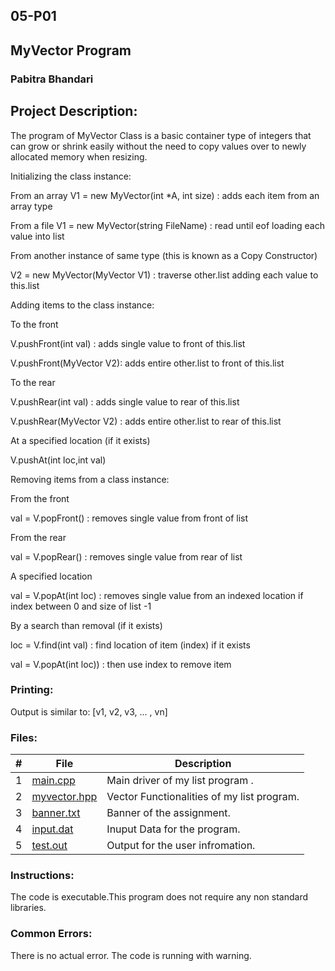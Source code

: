 ## 05-P01
## MyVector Program

### Pabitra Bhandari

## Project Description:
The program of MyVector Class is a basic container type of integers that can grow or shrink easily without the need to copy values over to newly allocated memory when resizing.

Initializing the class instance:

From an array
V1 = new MyVector(int *A, int size) : adds each item from an array type

From a file
V1 = new MyVector(string FileName) : read until eof loading each value into list

From another instance of same type (this is known as a Copy Constructor)

V2 = new MyVector(MyVector V1) : traverse other.list adding each value to this.list

Adding items to the class instance:


To the front

V.pushFront(int val) : adds single value to front of this.list

V.pushFront(MyVector V2): adds entire other.list to front of this.list


To the rear

V.pushRear(int val) : adds single value to rear of this.list

V.pushRear(MyVector V2) : adds entire other.list to rear of this.list

At a specified location (if it exists)

V.pushAt(int loc,int val)


Removing items from a class instance:

From the front

val = V.popFront() : removes single value from front of list

From the rear

val = V.popRear() : removes single value from rear of list

A specified location

val = V.popAt(int loc) : removes single value from an indexed location if index between 0 and size of list -1

By a search than removal (if it exists)

loc = V.find(int val) : find location of item (index) if it exists

val = V.popAt(int loc)) : then use index to remove item


### Printing:

Output is similar to: [v1, v2, v3, ... , vn]


### Files:

|   #   | File     | Description                      |
| :---: | -------- | -------------------------------- |
|   1   |[main.cpp](https://github.com/PabitraBhandari/2143-OOP-Bhandari/blob/main/Assigments/05-P01/main.cpp) | Main driver of my list program . |
|   2   | [myvector.hpp](https://github.com/PabitraBhandari/2143-OOP-Bhandari/blob/main/Assigments/05-P01/myvector.hpp)  | Vector Functionalities of my list program.|
| 3     | [banner.txt](https://github.com/PabitraBhandari/2143-OOP-Bhandari/blob/main/Assigments/05-P01/banner.txt) | Banner of the assignment.|
| 4     | [input.dat](https://github.com/PabitraBhandari/2143-OOP-Bhandari/blob/main/Assigments/05-P01/input.dat) |  Inuput Data for the program.|
 | 5 |    [test.out](https://github.com/PabitraBhandari/2143-OOP-Bhandari/blob/main/Assigments/05-P01/test.out) | Output for the user infromation.|

### Instructions:
The code is executable.This program does not require any non standard libraries.

### Common Errors:
There is no actual error. The code is running with warning. 


